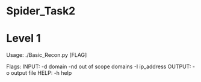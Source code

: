 # Spider_Task2

# Level 1

Usage:
  ./Basic_Recon.py [FLAG]

Flags:
INPUT:
  -d  domain
  -nd out of scope domains
  -I ip_address
OUTPUT:
  -o output file
HELP:
  -h help

